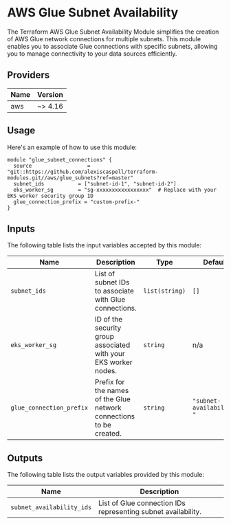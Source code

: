 # AWS Glue Subnet Availability

The Terraform AWS Glue Subnet Availability Module simplifies the creation of AWS Glue network connections for multiple subnets. This module enables you to associate Glue connections with specific subnets, allowing you to manage connectivity to your data sources efficiently.

## Providers

| Name | Version |
|------|---------|
| aws  | ~> 4.16 |

## Usage

Here's an example of how to use this module:

```hcl
module "glue_subnet_connections" {
  source                  = "git::https://github.com/alexiscaspell/terraform-modules.git//aws/glue_subnets?ref=master"
  subnet_ids           = ["subnet-id-1", "subnet-id-2"]
  eks_worker_sg        = "sg-xxxxxxxxxxxxxxxxx"  # Replace with your EKS worker security group ID
  glue_connection_prefix = "custom-prefix-"
}
```

## Inputs

The following table lists the input variables accepted by this module:

| Name                   | Description                                                                                               | Type              | Default                  | Required |
|------------------------|-----------------------------------------------------------------------------------------------------------|-------------------|--------------------------|:--------:|
| `subnet_ids`           | List of subnet IDs to associate with Glue connections.                                                      | `list(string)`    | `[]`                     | yes      |
| `eks_worker_sg`        | ID of the security group associated with your EKS worker nodes.                                             | `string`          | n/a                      | yes      |
| `glue_connection_prefix`| Prefix for the names of the Glue network connections to be created.                                       | `string`          | `"subnet-availability-"` | no       |

## Outputs

The following table lists the output variables provided by this module:

| Name                       | Description                                                  |
|----------------------------|--------------------------------------------------------------|
| `subnet_availability_ids`  | List of Glue connection IDs representing subnet availability. |
